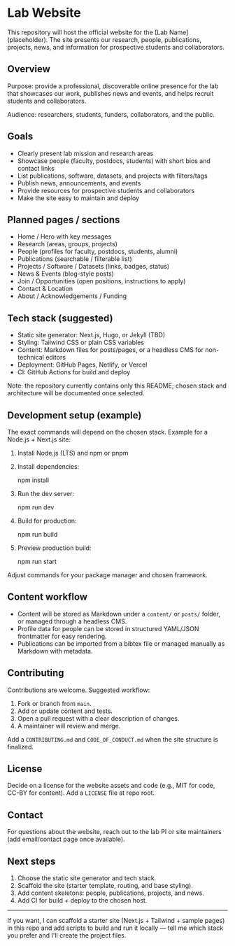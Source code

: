 # Lab Website

This repository will host the official website for the [Lab Name] (placeholder). The site presents our research, people, publications, projects, news, and information for prospective students and collaborators.

## Overview

Purpose: provide a professional, discoverable online presence for the lab that showcases our work, publishes news and events, and helps recruit students and collaborators.

Audience: researchers, students, funders, collaborators, and the public.

## Goals

- Clearly present lab mission and research areas
- Showcase people (faculty, postdocs, students) with short bios and contact links
- List publications, software, datasets, and projects with filters/tags
- Publish news, announcements, and events
- Provide resources for prospective students and collaborators
- Make the site easy to maintain and deploy

## Planned pages / sections

- Home / Hero with key messages
- Research (areas, groups, projects)
- People (profiles for faculty, postdocs, students, alumni)
- Publications (searchable / filterable list)
- Projects / Software / Datasets (links, badges, status)
- News & Events (blog-style posts)
- Join / Opportunities (open positions, instructions to apply)
- Contact & Location
- About / Acknowledgements / Funding

## Tech stack (suggested)

- Static site generator: Next.js, Hugo, or Jekyll (TBD)
- Styling: Tailwind CSS or plain CSS variables
- Content: Markdown files for posts/pages, or a headless CMS for non-technical editors
- Deployment: GitHub Pages, Netlify, or Vercel
- CI: GitHub Actions for build and deploy

Note: the repository currently contains only this README; chosen stack and architecture will be documented once selected.

## Development setup (example)

The exact commands will depend on the chosen stack. Example for a Node.js + Next.js site:

1. Install Node.js (LTS) and npm or pnpm
2. Install dependencies:

	npm install

3. Run the dev server:

	npm run dev

4. Build for production:

	npm run build

5. Preview production build:

	npm run start

Adjust commands for your package manager and chosen framework.

## Content workflow

- Content will be stored as Markdown under a `content/` or `posts/` folder, or managed through a headless CMS.
- Profile data for people can be stored in structured YAML/JSON frontmatter for easy rendering.
- Publications can be imported from a bibtex file or managed manually as Markdown with metadata.

## Contributing

Contributions are welcome. Suggested workflow:

1. Fork or branch from `main`.
2. Add or update content and tests.
3. Open a pull request with a clear description of changes.
4. A maintainer will review and merge.

Add a `CONTRIBUTING.md` and `CODE_OF_CONDUCT.md` when the site structure is finalized.

## License

Decide on a license for the website assets and code (e.g., MIT for code, CC-BY for content). Add a `LICENSE` file at repo root.

## Contact

For questions about the website, reach out to the lab PI or site maintainers (add email/contact page once available).

## Next steps

1. Choose the static site generator and tech stack.
2. Scaffold the site (starter template, routing, and base styling).
3. Add content skeletons: people, publications, projects, and news.
4. Add CI for build + deploy to the chosen host.

---

If you want, I can scaffold a starter site (Next.js + Tailwind + sample pages) in this repo and add scripts to build and run it locally — tell me which stack you prefer and I'll create the project files.
